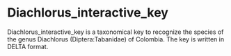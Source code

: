 Diachlorus_interactive_key
==========================
Diachlorus_interactive_key is a taxonomical key to recognize the species of the genus Diachlorus (Diptera:Tabanidae) of Colombia.
The key is written in DELTA format.

